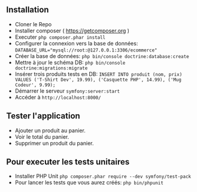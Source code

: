 ## Installation
* Cloner le Repo
* Installer composer ( https://getcomposer.org )
* Executer `php composer.phar install`
* Configurer la connexion vers la base de données: `DATABASE_URL="mysql://root:@127.0.0.1:3306/ecommerce"`
* Créer la base de données: `php bin/console doctrine:database:create`
* Mettre à jour le schéma DB: `php bin/console doctrine:migrations:migrate`
* Insérer trois produits tests en DB: `INSERT INTO produit (nom, prix) VALUES
  ('T-Shirt Dev', 19.99),
  ('Casquette PHP', 14.99),
  ('Mug Codeur', 9.99);`
* Démarrer le serveur `symfony:server:start`
* Accéder à `http://localhost:8000/`

## Tester l'application
* Ajouter un produit au panier.
* Voir le total du panier.
* Supprimer un produit du panier.

## Pour executer les tests unitaires
* Installer PHP Unit `php composer.phar require --dev symfony/test-pack`
* Pour lancer les tests que vous aurez créés: `php bin/phpunit`
